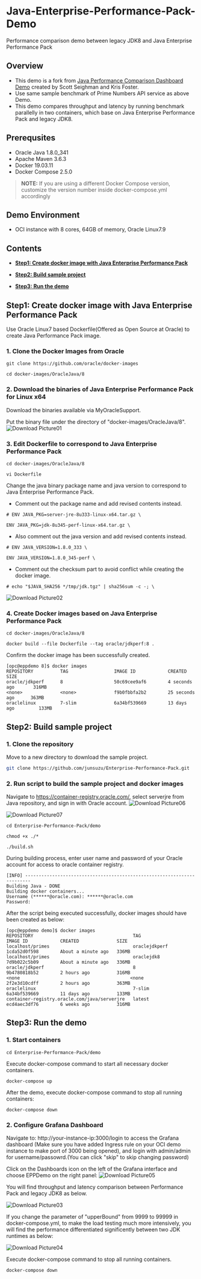# Java-Enterprise-Performance-Pack-Demo
Performance comparison demo between legacy JDK8 and Java Enterprise Performance Pack  
## Overview  
* This demo is a fork from [Java Performance Comparison Dashboard Demo](https://github.com/swseighman/Java-Perf-Gafana) created by Scott Seighman and Kris Foster.
* Use same sample benchmark of Prime Numbers API service as above Demo.
* This demo compares throughput and latency by running benchmark parallelly in two containers, which base on Java Enterprise Performance Pack and legacy JDK8.

## Prerequsites
* Oracle Java 1.8.0_341
* Apache Maven 3.6.3
* Docker 19.03.11
* Docker Compose 2.5.0

> **NOTE:** If you are using a different Docker Compose version, customize the version number inside docker-compose.yml accordingly

## Demo Environment
* OCI instance with 8 cores, 64GB of memory, Oracle Linux7.9

## Contents
* **[Step1: Create docker image with Java Enterprise Performance Pack](#Step1-Create-docker-image-with-Java-Enterprise-Performance-Pack)**

* **[Step2: Build sample project](#Step2-Build-sample-project)**
   
* **[Step3: Run the demo](#Step3-Run-the-demo)**

## Step1: Create docker image with Java Enterprise Performance Pack
Use Oracle Linux7 based Dockerfile(Offered as Open Source at Oracle) to create Java Performance Pack image.

### 1. Clone the Docker Images from Oracle
```
git clone https://github.com/oracle/docker-images
```

```
cd docker-images/OracleJava/8
```

### 2. Download the binaries of Java Enterprise Performance Pack for Linux x64

Download the binaries available via MyOracleSupport.
[](https://jpg-data.us.oracle.com/artifactory/re-release-local/jdk/8u345-perf/6/bundles/linux-x64/jdk-8u345-perf-linux-x64.tar.gz)

Put the binary file under the directory of "docker-images/OracleJava/8".
![Download Picture01](images/pic01.JPG)
### 3. Edit Dockerfile to correspond to Java Enterprise Performance Pack
```
cd docker-images/OracleJava/8
```
```
vi Dockerfile
```

Change the java binary package name and java version to correspond to Java Enterprise Performance Pack.

* Comment out the package name and add revised contents instead.
```
# ENV JAVA_PKG=server-jre-8u333-linux-x64.tar.gz \
```
```
ENV JAVA_PKG=jdk-8u345-perf-linux-x64.tar.gz \
```

* Also comment out the java version and add revised contents instead.
```
# ENV JAVA_VERSION=1.8.0_333 \
```
```
ENV JAVA_VERSION=1.8.0_345-perf \
```

* Comment out the checksum part to avoid conflict while creating the docker image.
```
# echo "$JAVA_SHA256 */tmp/jdk.tgz" | sha256sum -c -; \
```

![Download Picture02](images/pic02.JPG)

### 4. Create Docker images based on Java Enterprise Performance Pack
```
cd docker-images/OracleJava/8
```

```
docker build --file Dockerfile --tag oracle/jdkperf:8 .
```

Confirm the docker image has been successfully created.

```
[opc@eppdemo 8]$ docker images
REPOSITORY          TAG                 IMAGE ID            CREATED             SIZE
oracle/jdkperf      8                   50c69cee9af6        4 seconds ago       316MB
<none>              <none>              f9b0fbbfa2b2        25 seconds ago      363MB
oraclelinux         7-slim              6a34bf539669        13 days ago         133MB
```

## Step2: Build sample project
### 1. Clone the repository
Move to a new directory to download the sample project.
```sh
git clone https://github.com/junsuzu/Enterprise-Performance-Pack.git
```

### 2. Run script to build the sample project and docker images
Navigate to https://container-registry.oracle.com/, select serverjre from Java repository, and sign in with Oracle account.
![Download Picture06](images/pic06.JPG)

![Download Picture07](images/pic07.JPG)

```
cd Enterprise-Performance-Pack/demo
```
```
chmod +x ./*
```
```
./build.sh
```

During building process, enter user name and password of your Oracle account for access to oracle container registry.
```
[INFO] ------------------------------------------------------------------------
Building Java - DONE
Building docker containers...
Username (******@oracle.com): ******@oracle.com
Password:
```

After the script being executed successfully, docker images should have been created as below: 

```
[opc@eppdemo demo]$ docker images
REPOSITORY                                     TAG                 IMAGE ID            CREATED              SIZE
localhost/primes                               oraclejdkperf       1cda52d0f598        About a minute ago   336MB
localhost/primes                               oraclejdk8          7d9b022c5b09        About a minute ago   336MB
oracle/jdkperf                                 8                   9b4780818b52        2 hours ago          316MB
<none                                         <none              2f2e3d10cdff        2 hours ago          363MB
oraclelinux                                    7-slim              6a34bf539669        11 days ago          133MB
container-registry.oracle.com/java/serverjre   latest              ecd4aec3df76        6 weeks ago          316MB
```

## Step3: Run the demo
### 1. Start containers
```
cd Enterprise-Performance-Pack/demo
```
Execute docker-compose command to start all necessary docker containers.
```
docker-compose up
```
After the demo, execute docker-compose command to stop all running containers:
```
docker-compose down
```

### 2. Configure Grafana Dashboard
Navigate to: http://your-instance-ip:3000/login to access the Grafana dashboard (Make sure you have added Ingress rule on your OCI demo instance to make port of 3000 being opened), and login with admin/admin for username/passowrd.(You can click "skip" to skip changing password)

Click on the Dashboards icon on the left of the Grafana interface and choose EPPDemo on the right panel:
![Download Picture05](images/pic05.JPG)

You will find throughput and latency comparison between Performance Pack and legacy JDK8 as below.

![Download Picture03](images/pic03.JPG)

If you change the parameter of "upperBound" from 9999 to 99999 in docker-compose.yml, to make the load testing much more intensively, you will find the performance differentiated significently between two JDK runtimes as below:

![Download Picture04](images/pic04.JPG)

Execute docker-compose command to stop all running containers.
```
docker-compose down
```